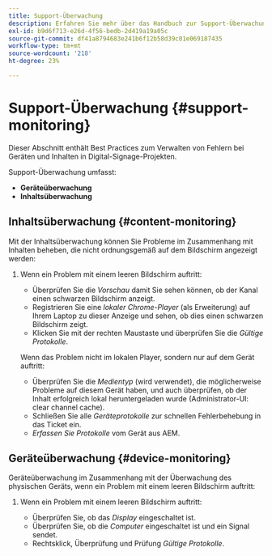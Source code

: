 ```yaml
---
title: Support-Überwachung
description: Erfahren Sie mehr über das Handbuch zur Support-Überwachung für AEM Screens Best Practices .
exl-id: b9d6f713-e26d-4f56-bedb-2d419a19a05c
source-git-commit: df41a8794683e241b6f12b58d39c01e069187435
workflow-type: tm+mt
source-wordcount: '218'
ht-degree: 23%

---
```


# Support-Überwachung {#support-monitoring}

Dieser Abschnitt enthält Best Practices zum Verwalten von Fehlern bei Geräten und Inhalten in Digital-Signage-Projekten.

Support-Überwachung umfasst:

* **Geräteüberwachung**
* **Inhaltsüberwachung**

## Inhaltsüberwachung {#content-monitoring}

Mit der Inhaltsüberwachung können Sie Probleme im Zusammenhang mit Inhalten beheben, die nicht ordnungsgemäß auf dem Bildschirm angezeigt werden:

1. Wenn ein Problem mit einem leeren Bildschirm auftritt:

   * Überprüfen Sie die *Vorschau* damit Sie sehen können, ob der Kanal einen schwarzen Bildschirm anzeigt.
   * Registrieren Sie eine *lokaler Chrome-Player* (als Erweiterung) auf Ihrem Laptop zu dieser Anzeige und sehen, ob dies einen schwarzen Bildschirm zeigt.
   * Klicken Sie mit der rechten Maustaste und überprüfen Sie die *Gültige Protokolle*.

   Wenn das Problem nicht im lokalen Player, sondern nur auf dem Gerät auftritt:

   * Überprüfen Sie die *Medientyp* (wird verwendet), die möglicherweise Probleme auf diesem Gerät haben, und auch überprüfen, ob der Inhalt erfolgreich lokal heruntergeladen wurde (Administrator-UI: clear channel cache).
   * Schließen Sie alle *Geräteprotokolle* zur schnellen Fehlerbehebung in das Ticket ein.
   * *Erfassen Sie Protokolle* vom Gerät aus AEM.

## Geräteüberwachung {#device-monitoring}

Geräteüberwachung im Zusammenhang mit der Überwachung des physischen Geräts, wenn ein Problem mit einem leeren Bildschirm auftritt:

1. Wenn ein Problem mit einem leeren Bildschirm auftritt:

   * Überprüfen Sie, ob das *Display* eingeschaltet ist.
   * Überprüfen Sie, ob die *Computer* eingeschaltet ist und ein Signal sendet.
   * Rechtsklick, Überprüfung und Prüfung *Gültige Protokolle*.
